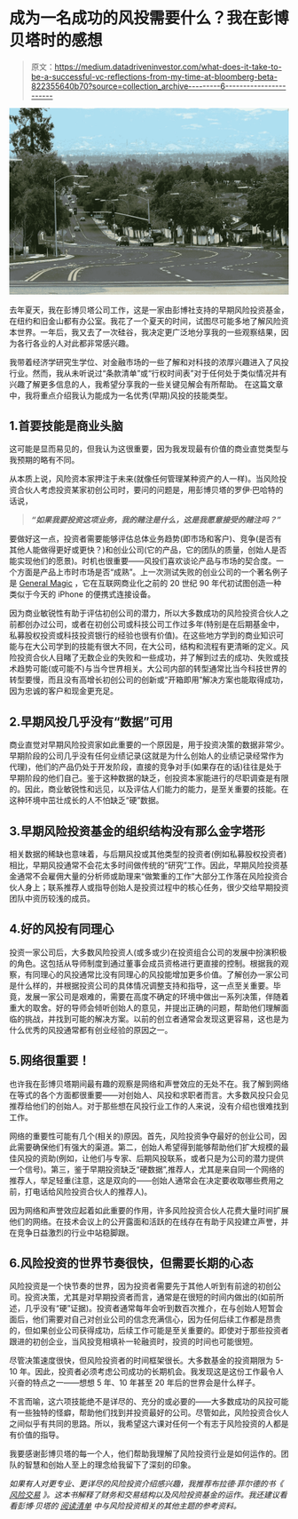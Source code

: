 # 成为一名成功的风投需要什么？我在彭博贝塔时的感想

> 原文：<https://medium.datadriveninvestor.com/what-does-it-take-to-be-a-successful-vc-reflections-from-my-time-at-bloomberg-beta-822355640b70?source=collection_archive---------6----------------------->

![](img/73204001f509e649aab53b476fe33aaa.png)

去年夏天，我在彭博贝塔公司工作，这是一家由彭博社支持的早期风险投资基金，在纽约和旧金山都有办公室。我花了一个夏天的时间，试图尽可能多地了解风险资本世界。一年后，我又去了一次硅谷，我决定更广泛地分享我的一些观察结果，因为各行各业的人对此都非常感兴趣。

我带着经济学研究生学位、对金融市场的一些了解和对科技的浓厚兴趣进入了风投行业。然而，我从未听说过“条款清单”或“行权时间表”对于任何处于类似情况并有兴趣了解更多信息的人，我希望分享我的一些关键见解会有所帮助。 在这篇文章中，我将重点介绍我认为能成为一名优秀(早期)风投的技能类型。

## 1.首要技能是商业头脑

这可能是显而易见的，但我认为这很重要，因为我发现最有价值的商业直觉类型与我预期的略有不同。

从本质上说，风险资本家押注于未来(就像任何管理某种资产的人一样)。当风险投资合伙人考虑投资某家初创公司时，要问的问题是，用彭博贝塔的罗伊·巴哈特的话说，

> ***“如果我要投资这项业务，我的赌注是什么，这是我愿意接受的赌注吗？”***

要做好这一点，投资者需要能够评估总体业务趋势(即市场和客户)、竞争(是否有其他人能做得更好或更快？)和创业公司(它的产品，它的团队的质量，创始人是否能实现他们的愿景)。时机也很重要——风投们喜欢谈论产品与市场的契合度。一个方面是产品上市时市场是否“成熟”。上一次测试失败的创业公司的一个著名例子是 [General Magic](https://www.fastcompany.com/90208070/7-design-lessons-from-silicon-valleys-most-important-failure) ，它在互联网商业化之前的 20 世纪 90 年代初试图创造一种类似于今天的 iPhone 的便携式连接设备。

因为商业敏锐性有助于评估初创公司的潜力，所以大多数成功的风险投资合伙人之前都创办过公司，或者在初创公司或科技公司工作过多年(特别是在后期基金中，私募股权投资或科技投资银行的经验也很有价值)。在这些地方学到的商业知识可能与在大公司学到的技能有很大不同，在大公司，结构和流程有更清晰的定义。风险投资合伙人目睹了无数企业的失败和一些成功，并了解到过去的成功、失败或技术趋势可能(或可能不)与当今世界相关。大公司内部的转型通常比当今科技世界的转型要慢，而且没有高增长初创公司的创新或“开箱即用”解决方案也能取得成功，因为忠诚的客户和现金更充足。

## 2.早期风投几乎没有“数据”可用

商业直觉对早期风险投资家如此重要的一个原因是，用于投资决策的数据非常少。早期阶段的公司几乎没有任何业绩记录(这就是为什么创始人的业绩记录经常作为代理)，他们的产品仍处于开发阶段，直接的竞争对手(如果存在的话)往往是处于早期阶段的他们自己。鉴于这种数据的缺乏，创投资本家能进行的尽职调查是有限的。因此，商业敏锐性和远见，以及评估人们能力的能力，是至关重要的技能。在这种环境中茁壮成长的人不怕缺乏“硬”数据。

## 3.早期风险投资基金的组织结构没有那么金字塔形

相关数据的稀缺也意味着，与后期风投或其他类型的投资者(例如私募股权投资者)相比，早期风投通常不会花太多时间做传统的“研究”工作。因此，早期风险投资基金通常不会雇佣大量的分析师或助理来“做繁重的工作”大部分工作落在风险投资合伙人身上；联系推荐人或指导创始人是投资过程中的核心任务，很少交给早期投资团队中资历较浅的成员。

## 4.好的风投有同理心

投资一家公司后，大多数风险投资人(或多或少)在投资组合公司的发展中扮演积极的角色。这包括从导师制度到通过董事会成员资格进行更直接的控制。根据我的观察，有同理心的风投通常比没有同理心的风投能增加更多价值。了解创办一家公司是什么样的，并根据投资公司的具体情况调整支持和指导，这一点至关重要。毕竟，发展一家公司是艰难的，需要在高度不确定的环境中做出一系列决策，伴随着重大的取舍。好的导师会倾听创始人的意见，并提出正确的问题，帮助他们理解面临的挑战，并找到可能的解决方案。以前的创立者通常会发现这更容易，这也是为什么优秀的风投通常都有创业经验的原因之一。

## 5.网络很重要！

也许我在彭博贝塔期间最有趣的观察是网络和声誉效应的无处不在。我了解到网络在等式的各个方面都很重要——对创始人、风投和求职者而言。大多数风投只会见推荐给他们的创始人。对于那些想在风投行业工作的人来说，没有介绍也很难找到工作。

网络的重要性可能有几个(相关的)原因。首先，风险投资争夺最好的创业公司，因此需要确保他们有强大的渠道。第二，创始人希望得到能够帮助他们扩大规模的最佳风投的资助(例如，让他们与专家、后期风投联系，或者只是为公司的潜力提供一个信号)。第三，鉴于早期投资缺乏“硬数据”,推荐人，尤其是来自同一个网络的推荐人，举足轻重(注意，这是双向的——创始人通常会在决定要收取哪些费用之前，打电话给风险投资合伙人的推荐人)。

因为网络和声誉效应起着如此重要的作用，许多风险投资合伙人花费大量时间扩展他们的网络。在技术会议上的公开露面和活跃的在线存在有助于风投建立声誉，并在竞争日益激烈的行业中站稳脚跟。

## 6.风险投资的世界节奏很快，但需要长期的心态

风险投资是一个快节奏的世界，因为投资者需要先于其他人听到有前途的初创公司。投资决策，尤其是对早期投资者而言，通常是在很短的时间内做出的(如前所述，几乎没有“硬”证据)。投资者通常每年会听到数百次推介，在与创始人短暂会面后，他们需要对自己对创业公司的信念充满信心，因为任何后续工作都是昂贵的，但如果创业公司获得成功，后续工作可能是至关重要的。即使对于那些投资者跟进的初创企业，当风投竞相填补一轮融资时，投资的时间也可能很短。

尽管决策速度很快，但风险投资者的时间框架很长。大多数基金的投资期限为 5-10 年。因此，投资者必须考虑公司成功的长期机会。我发现这是这份工作最令人兴奋的特点之一——想想 5 年、10 年甚至 20 年后的世界会是什么样子。

不言而喻，这六项技能绝不是详尽的、充分的或必要的——大多数成功的风投可能有一些独特的怪癖，帮助他们找到并投资最好的公司。尽管如此，风险投资合伙人之间似乎有共同的思路。所以，我希望这六课对任何一个有志于风险投资的人都是有价值的指导。

我要感谢彭博贝塔的每一个人，他们帮助我理解了风险投资行业是如何运作的。团队的智慧和创始人至上的理念给我留下了深刻的印象。

*如果有人对更专业、更详尽的风险投资介绍感兴趣，我推荐布拉德·菲尔德的书《* [*风险交易*](https://www.feld.com/archives/2016/10/venture-deals-third-edition.html) *》。这本书解释了财务和交易结构以及风险投资基金的运作。我还建议看看彭博·贝塔的* [*阅读清单*](https://github.com/Bloomberg-Beta/Manual/blob/master/4%20-%20Reading%20list.md) *中与风险投资相关的其他主题的参考资料。*